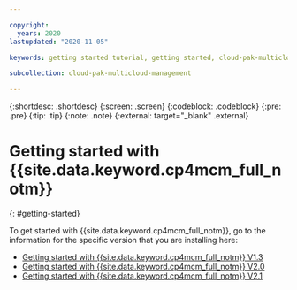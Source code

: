 ```yaml
---

copyright:
  years: 2020
lastupdated: "2020-11-05"

keywords: getting started tutorial, getting started, cloud-pak-multicloud_management

subcollection: cloud-pak-multicloud-management

---
```


{:shortdesc: .shortdesc}
{:screen: .screen}
{:codeblock: .codeblock}
{:pre: .pre}
{:tip: .tip}
{:note: .note}
{:external: target="_blank" .external}

# Getting started with {{site.data.keyword.cp4mcm_full_notm}} 
{: #getting-started}

To get started with {{site.data.keyword.cp4mcm_full_notm}}, go to the information for the specific version that you are installing here:
- [Getting started with {{site.data.keyword.cp4mcm_full_notm}} V1.3](https://cloud.ibm.com/docs/cloud-pak-multicloud-management?topic=cloud-pak-multicloud-management-getting-started-13)
- [Getting started with {{site.data.keyword.cp4mcm_full_notm}} V2.0](https://cloud.ibm.com/docs/cloud-pak-multicloud-management?topic=cloud-pak-multicloud-management-getting-started-20)
- [Getting started with {{site.data.keyword.cp4mcm_full_notm}} V2.1](https://cloud.ibm.com/docs/cloud-pak-multicloud-management?topic=cloud-pak-multicloud-management-getting-started-21)
